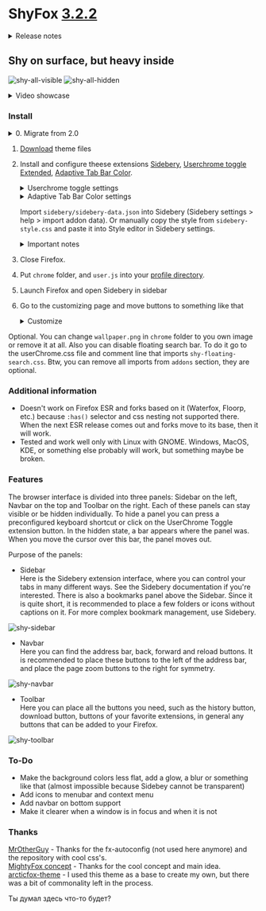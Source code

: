 # ShyFox [3.2.2](https://youtu.be/7lY8sna1B_Q?si=vdh6M2hZF1-GDH76)

<details><summary>Release notes</summary></summary> 
 
[3.2.2](https://youtu.be/7lY8sna1B_Q?si=vdh6M2hZF1-GDH76):
- Rounded corners don't break from the blur on the site
- Increased hover hitboxes on hidden panels
- Added blur to new tab
 
3.2.1:
- Fix window controls on linux broken in Firefox 125
- Now if you hover over the right toolbar window controls are not highlighted

3.2:
- Code comments rework
- Enchanced readability
- Lot of bugfixes

3.1.2:
- Fixed transparent context menus in some places
- Bookmarks toolbar improvements
 
3.1.1: 
- Improved rounded corners
- Fixed notification panel

3.1:           
 - Panels in the hidden state are now floating and do not touch the window edge        
 - Findbar rework        
 - If you disable bookmarks toolbar all still look fine     

3.0:
 - Navigtion bar now on top. I plan to add the ability to move it down like I did in version 2.0 but I don't want to delay this update any longer     
 - Bookmarks toolbar used now and putted above sidebar. Since it's quite short, it will be more convenient to use folders with short names and emoji instead of regular links         
 - Thin sidebar mode are removed. This mode was rather inconvenient and I didn't use it. Maybe I'll bring it back someday if someone asks for it         
 - All panels can be shown or hidden independently. Interestingly enough, I tried to implement it with various crutches for a long time, but nothing worked. It turned out that in userChrome Toggle settings it was possible to enable this functionality         

2.0 version still available [here](https://github.com/Naezr/ShyFox/tree/2.0-old)

</details>

## Shy on surface, but heavy inside

![shy-all-visible](https://github.com/Naezr/ShyFox/assets/95460152/c8c1318d-0d50-45ae-8e52-41c51da5e6bd)
![shy-all-hidden](https://github.com/Naezr/ShyFox/assets/95460152/a69b5d65-22b5-46d5-bdf1-3aa7e7003036)

<details><summary> Video showcase </summary>


[shy-toggles.webm](https://github.com/Naezr/ShyFox/assets/95460152/90bf4860-4200-49fe-aede-9be777f80cb9)                

[shy-floating-panels.webm](https://github.com/Naezr/ShyFox/assets/95460152/eb4de9b8-2268-43c8-b006-53c1494b4ec2)                  

[shy-new-tab.webm](https://github.com/Naezr/ShyFox/assets/95460152/8e7837bf-ce58-4657-a3c6-9edb4b293f3b)                   

[shy-window-controls.webm](https://github.com/Naezr/ShyFox/assets/95460152/95d4432f-6c49-4556-9432-7ebd69dd6b15)                   

[shy-customize.webm](https://github.com/Naezr/ShyFox/assets/95460152/2029830e-8c20-4dfb-ac54-33a62c07d715)                  


</details>

### Install

<details><summary>0. Migrate from 2.0 </summary>
   <br/>
   If you migrating from 2.0 you need delete fx-autoconfig.                     
   To do it, at first clean up `chrome` folder, at second delete `config.js` and `/defaults/prefs/config-prefs.js` from Firefox installation folder.               
   If you new user, skip it.                  
   <br/><br/>
</details>

1. [Download](https://github.com/Naezr/ShyFox/archive/refs/heads/main.zip) theme files
2. Install and configure theese extensions [Sidebery](https://addons.mozilla.org/en-US/firefox/addon/sidebery), [Userchrome toggle Extended](https://addons.mozilla.org/ru/firefox/addon/userchrome-toggle-extended/), [Adaptive Tab Bar Color](https://addons.mozilla.org/en-US/firefox/addon/adaptive-tab-bar-colour).
    <details><summary>Userchrome toggle settings</summary> 
    
    Make sure you click each "Apply changes" button, preferably several times
    ![изображение](https://github.com/Naezr/ShyFox/assets/95460152/ddc7fbcb-ee97-43be-b2c9-81ff2f948ef4)
    ![изображение](https://github.com/Naezr/ShyFox/assets/95460152/49d593e4-aa26-47b0-8a9a-4a6f2964a919)

    
    </details>     
     
    <details><summary>Adaptive Tab Bar Color settings</summary>  
    
    ![изображение](https://github.com/Naezr/ShyFox/assets/95460152/36480217-8209-4f7d-9d54-1a07f6f2752c)
    
    </details>

    Import `sidebery/sidebery-data.json` into Sidebery (Sidebery settings > help > import addon data).
    Or manually copy the style from `sidebery-style.css` and paste it into Style editor in Sidebery settings.
    
    <details>
    <summary>Important notes</summary>
         
    * When importing styles, Sidebery does not delete the old style, but inserts the new one after the old one. To make the ShyFox style for Sidebery work, go to the Style editor page in Sidebery settings and delete everything from the text box on the right. Then re-import the file from ShyFox.
    * In general, you can use any style for Sidebery, not necessarily the one that comes with ShyFox. But I'm not responsible for how it will fit together.        
    
    </details>


4. Close Firefox.
5. Put `chrome` folder, and `user.js` into your [profile directory](https://support.mozilla.org/en-US/kb/profiles-where-firefox-stores-user-data).
6. Launch Firefox and open Sidebery in sidebar
7. Go to the customizing page and move buttons to something like that
   <details><summary>Customize</summary>
   
   ![изображение](https://github.com/Naezr/ShyFox/assets/95460152/f13f96ff-4edd-4980-92a6-8f943b300cd7)

   
   </summary>
Optional. You can change `wallpaper.png` in `chrome` folder to you own image or remove it at all.
Also you can disable floating search bar. To do it go to the userChrome.css file and comment line that imports `shy-floating-search.css`. Btw, you can remove all imports from `addons` section, they are optional.

### Additional information     

 * Doesn't work on Firefox ESR and forks based on it (Waterfox, Floorp, etc.) because `:has()` selector and css nesting not supported there. When the next ESR release comes out and forks move to its base, then it will work.
 * Tested and work well only with Linux with GNOME. Windows, MacOS, KDE, or something else probably will work, but something maybe be broken.

### Features

The browser interface is divided into three panels: Sidebar on the left, Navbar on the top and Toolbar on the right. Each of these panels can stay visible or be hidden individually. To hide a panel you can press a preconfigured keyboard shortcut or click on the UserChrome Toggle extension button. In the hidden state, a bar appears where the panel was. When you move the cursor over this bar, the panel moves out. 

Purpose of the panels: 

 - Sidebar                
Here is the Sidebery extension interface, where you can control your tabs in many different ways. See the Sidebery documentation if you're interested. There is also a bookmarks panel above the Sidebar. Since it is quite short, it is recommended to place a few folders or icons without captions on it. For more complex bookmark management, use Sidebery.

![shy-sidebar](https://github.com/Naezr/ShyFox/assets/95460152/d377ce1a-a962-4cd3-b0a2-67d60006fbd2)


 - Navbar             
Here you can find the address bar, back, forward and reload buttons. It is recommended to place these buttons to the left of the address bar, and place the page zoom buttons to the right for symmetry.

![shy-navbar](https://github.com/Naezr/ShyFox/assets/95460152/88076c0b-579b-45a4-b071-742290a77ece)


 - Toolbar         
Here you can place all the buttons you need, such as the history button, download button, buttons of your favorite extensions, in general any buttons that can be added to your Firefox.

![shy-toolbar](https://github.com/Naezr/ShyFox/assets/95460152/6bbf5410-598a-4486-a26f-334e8c5cf19c)


### To-Do

 * Make the background colors less flat, add a glow, a blur or something like that (almost impossible because Sidebey cannot be transparent)
 * Add icons to menubar and context menu
 * Add navbar on bottom support
 * Make it clearer when a window is in focus and when it is not

### Thanks

  [MrOtherGuy](https://github.com/MrOtherGuy) -  Thanks for the fx-autoconfig (not used here anymore) and the repository with cool css's.                  
  [MightyFox concept](https://www.reddit.com/r/FirefoxCSS/comments/195n51c/mightyfox_an_idea_need_help_to_build_it_up/)  -  Thanks for the cool concept and main idea.                     
  [arcticfox-theme](https://github.com/sirlan-ff00ff/arcticfox-theme)  -   I used this theme as a base to create my own, but there was a bit of commonality left in the process.                 

Ты думал здесь что-то будет?
